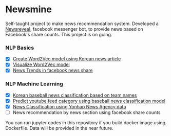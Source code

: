 # Newsmine
Self-taught project to make news recommendation system.
Developed a [Newsreveal](https://www.facebook.com/newsreveal/), facebook messenger bot, to provide news based on Facebook's share counts.
This project is on going.

### NLP Basics
- [x] [Create Word2Vec model using Korean news article](https://github.com/suhongs/newsmine/blob/master/src/CreateModelusingWord2Vec.ipynb)
- [x] [Visualize Word2Vec model](https://github.com/suhongs/newsmine/blob/master/src/VisualizeWord2Vec.ipynb)
- [x] [News Trends in facebook news share](https://github.com/suhongs/newsmine/blob/master/src/report_2016.ipynb)

### NLP Machine Learning
- [x] [Korean baseball news classification based on team names](https://github.com/suhongs/newsmine/blob/master/src/baseball%20news%20classification.ipynb)
- [x] [Predict youtube feed category using baseball news classification model](https://github.com/suhongs/newsmine/blob/master/src/predict%20youtube%20feed%20using%20svm%20model.ipynb)
- [x] [News Classification using Yonhap News Agency data](https://github.com/suhongs/newsmine/blob/master/src/yonhap%20news%20classification.ipynb)
- [ ] News recommendation by news section using facebook share counts

You can run jupyter codes in this repository if you build docker image using Dockerfile.
Data will be provided in the near future.
